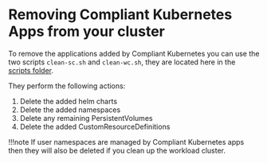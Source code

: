 # Removing Compliant Kubernetes Apps from your cluster

To remove the applications added by Compliant Kubernetes you can use the two scripts `clean-sc.sh` and `clean-wc.sh`, they are located here in the [scripts folder](https://github.com/elastisys/compliantkubernetes-apps/tree/main/scripts).

They perform the following actions:

1. Delete the added helm charts
2. Delete the added namespaces
3. Delete any remaining PersistentVolumes
4. Delete the added CustomResourceDefinitions

!!!note
    If user namespaces are managed by Compliant Kubernetes apps then they will also be deleted if you clean up the workload cluster.
